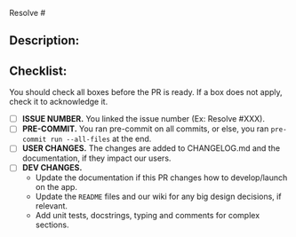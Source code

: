 Resolve #

## Description:

## Checklist:

You should check all boxes before the PR is ready. If a box does not apply, check it to acknowledge it.

* [ ] **ISSUE NUMBER.** You linked the issue number (Ex: Resolve #XXX).
* [ ] **PRE-COMMIT.** You ran pre-commit on all commits, or else, you
  ran `pre-commit run --all-files` at the end.
* [ ] **USER CHANGES.** The changes are added to CHANGELOG.md and the documentation, if they impact
  our users.
* [ ] **DEV CHANGES.**
    * Update the documentation if this PR changes how to develop/launch on the app.
    * Update the `README` files and our wiki for any big design decisions, if relevant.
    * Add unit tests, docstrings, typing and comments for complex sections.
